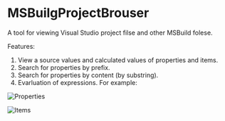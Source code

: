 # MSBuilgProjectBrouser

A tool for viewing Visual Studio project filse and other MSBuild folese.

Features:
1. View a source values and calculated values of properties and items.
2. Search for properties by prefix.
3. Search for properties by content (by substring).
4. Evarluation of expressions. For example:

![Properties](https://snag.gy/Y246tQ.jpg)


![Items](https://snag.gy/kFXnQK.jpg)
